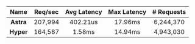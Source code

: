 |   **Name**   |   Req/sec   | Avg Latency | Max Latency |  # Requests |
|:------------:|:-----------:|:-----------:|:-----------:|:-----------:|
|**Astra** |207,994|402.21us|17.96ms|6,244,370|
|**Hyper** |164,587|1.58ms|14.94ms|4,943,030|
